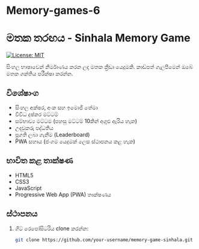 # Memory-games-6
# මතක තරඟය - Sinhala Memory Game

[![License: MIT](https://img.shields.io/badge/License-MIT-yellow.svg)](https://opensource.org/licenses/MIT)

සිංහල භාෂාවෙන් නිර්මාණය කරන ලද මතක ක්‍රීඩා යෙදුමකි. කාඩ්පත් ගැලපීමෙන් ඔබේ මතක ශක්තිය පරීක්ෂා කරන්න.

## විශේෂාංග

- සිංහල අක්ෂර, අංක සහ ඉමොජි තේමා
- විවිධ දුෂ්කර මට්ටම්
- සම්භාව්‍ය මට්ටම (පහසු මට්ටම් 10කින් අගුළු ඇරිය හැක)
- උදවුකරු පද්ධතිය
- ප්‍රගති ලබා ගැනීම (Leaderboard)
- PWA සහාය (ජංගම යෙදුමක් ලෙස ස්ථාපනය කළ හැක)

## භාවිත කළ තාක්ෂණ

- HTML5
- CSS3
- JavaScript
- Progressive Web App (PWA) තාක්ෂණය

## ස්ථාපනය

1. ගිට් රෙපෝසිටරිය clone කරන්න:
   ```bash
   git clone https://github.com/your-username/memory-game-sinhala.git
